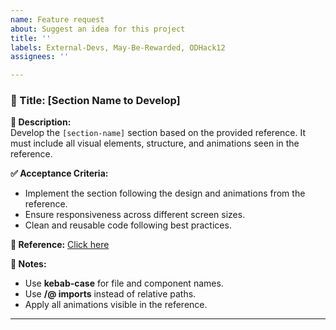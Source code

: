 ```yaml
---
name: Feature request
about: Suggest an idea for this project
title: ''
labels: External-Devs, May-Be-Rewarded, ODHack12
assignees: ''

---
```


### 📌 Title: [Section Name to Develop]

**📖 Description:**  
Develop the `[section-name]` section based on the provided reference. It must include all visual elements, structure, and animations seen in the reference.

**✅ Acceptance Criteria:**  
- Implement the section following the design and animations from the reference.  
- Ensure responsiveness across different screen sizes.  
- Clean and reusable code following best practices.  

**🔗 Reference:** [Click here](URL-OF-THE-REFERENCE)

**📝 Notes:**  
- Use **kebab-case** for file and component names.  
- Use **/@ imports** instead of relative paths.  
- Apply all animations visible in the reference.  

---
